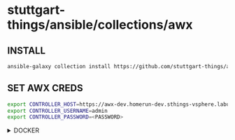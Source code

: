 # stuttgart-things/ansible/collections/awx

## INSTALL

```bash
ansible-galaxy collection install https://github.com/stuttgart-things/ansible/releases/download/sthings-awx-25.4.1280/sthings-awx-25.4.1280.tar.gz -f
```

## SET AWX CREDS

```bash
export CONTROLLER_HOST=https://awx-dev.homerun-dev.sthings-vsphere.labul.sva.de
export CONTROLLER_USERNAME=admin
export CONTROLLER_PASSWORD=<PASSWORD>
```

<details><summary>DOCKER</summary>

docker deployment awx job template w/ survey

```bash
ansible-playbook sthings.awx.docker -vv
```

</details>
